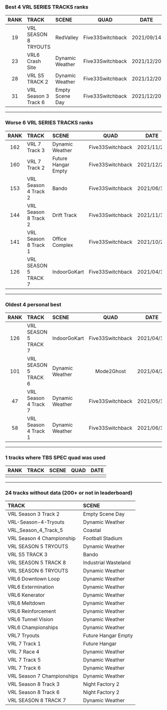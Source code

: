### Best 4 VRL SERIES TRACKS ranks
|RANK|TRACK|SCENE|QUAD|DATE|
|:---:|:---|:---|:---:|:---:|
|19|VRL SEASON 8 TRYOUTS|RedValley|Five33Switchback|2021/09/14|
|23|VRL6 Crash Site|Dynamic Weather|Five33Switchback|2021/12/20|
|28|VRL S5 TRACK 2|Dynamic Weather|Five33Switchback|2021/12/20|
|31|VRL Season 3 Track 6|Empty Scene Day|Five33Switchback|2021/12/20|
---
### Worse 6 VRL SERIES TRACKS ranks
|RANK|TRACK|SCENE|QUAD|DATE|
|:---:|:---|:---|:---:|:---:|
|162|VRL 7 Track 3|Dynamic Weather|Five33Switchback|2021/11/20|
|160|VRL 7 Track 2|Future Hangar Empty|Five33Switchback|2021/12/20|
|153|VRL Season 4 Track 2|Bando|Five33Switchback|2021/06/18|
|144|VRL Season 8 Track 2|Drift Track|Five33Switchback|2021/11/17|
|141|VRL Season 8 Track 1|Office Complex|Five33Switchback|2021/10/29|
|126|VRL SEASON 5 TRACK 7|IndoorGoKart|Five33Switchback|2021/04/15|
---
### Oldest 4 personal best
|RANK|TRACK|SCENE|QUAD|DATE|
|:---:|:---|:---|:---:|:---:|
|126|VRL SEASON 5 TRACK 7|IndoorGoKart|Five33Switchback|2021/04/15|
|101|VRL SEASON 5 TRACK 6|Dynamic Weather|Mode2Ghost|2021/04/21|
|47|VRL Season 4 Track 7|Dynamic Weather|Five33Switchback|2021/05/14|
|58|VRL Season 4 Track 1|Dynamic Weather|Five33Switchback|2021/06/18|
---
### 1 tracks where TBS SPEC quad was used
|RANK|TRACK|SCENE|QUAD|DATE|
|:---:|:---|:---|:---:|:---:|
||||||
---
### 24 tracks without data (200+ or not in leaderboard)
|TRACK|SCENE|
|:---|:---|
|VRL Season 3 Track 2|Empty Scene Day|
|VRL-Season-4-Tryouts|Dynamic Weather|
|VRL_Season_4_Track_5|Coastal|
|VRL Season 4 Championship|Football Stadium|
|VRL SEASON 5 TRYOUTS|Dynamic Weather|
|VRL S5 TRACK 3|Bando|
|VRL SEASON 5 TRACK 8|Industrial Wasteland|
|VRL SEASON 6 TRYOUTS|Dynamic Weather|
|VRL6 Downtown Loop|Dynamic Weather|
|VRL6 Extermination|Dynamic Weather|
|VRL6 Kenerator|Dynamic Weather|
|VRL6 Meltdown|Dynamic Weather|
|VRL6 Reinforcement|Dynamic Weather|
|VRL6 Tunnel Vision|Dynamic Weather|
|VRL6 Championships|Dynamic Weather|
|VRL7 Tryouts|Future Hangar Empty|
|VRL 7 Track 1|Future Hangar|
|VRL 7 Race 4|Dynamic Weather|
|VRL 7 Track 5|Dynamic Weather|
|VRL 7 Track 6|Dynamic Weather|
|VRL Season 7 Championships|Dynamic Weather|
|VRL Season 8 Track 3|Night Factory 2|
|VRL Season 8 Track 6|Night Factory 2|
|VRL SEASON 8 TRACK 7|Dynamic Weather|
